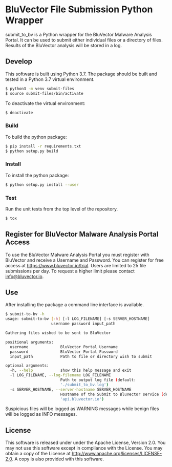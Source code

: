 # BluVector File Submission Python Wrapper
submit_to_bv is a Python wrapper for the BluVector Malware Analysis Portal. It can be used to submit either individual files or a directory of files. Results of the BluVector analysis will be stored in a log. 

## Develop
This software is built using Python 3.7. The package should be built and tested in a Python 3.7 virtual environment.
```sh
$ python3 -m venv submit-files
$ source submit-files/bin/activate
```

To deactivate the virtual environment:
```sh
$ deactivate
```

### Build
To build the python package:
```sh
$ pip install -r requirements.txt
$ python setup.py build
```

### Install
To install the python package:
```sh
$ python setup.py install --user
```

### Test
Run the unit tests from the top level of the repository.

```sh
$ tox
```

## Register for BluVector Malware Analysis Portal Access
To use the BluVector Malware Analysis Portal you must register with BluVector and receive a Username and Password. You can register for free access at https://www.bluvector.io/trial. Users are limited to 25 file submissions per day. To request a higher limit please contact info@bluvector.io. 

## Use
After installing the package a command line interface is available. 

```sh
$ submit-to-bv -h
usage: submit-to-bv [-h] [-l LOG_FILENAME] [-s SERVER_HOSTNAME]
                    username password input_path

Gathering files wished to be sent to BluVector

positional arguments:
  username              BluVector Portal Username
  password              BluVector Portal Password
  input_path            Path to file or directory wish to submit

optional arguments:
  -h, --help            show this help message and exit
  -l LOG_FILENAME, --log-filename LOG_FILENAME
                        Path to output log file (default:
                        './submit_to_bv.log')
  -s SERVER_HOSTNAME, --server-hostname SERVER_HOSTNAME
                        Hostname of the Submit to BluVector service (default:
                        'api.bluvector.io')
```

Suspicious files will be logged as WARNING messages while benign files will be logged as INFO messages.

## License
This software is released under under the Apache License, Version 2.0. You may not use this software except in compliance with the License.
You may obtain a copy of the License at http://www.apache.org/licenses/LICENSE-2.0. A copy is also provided with this software.
